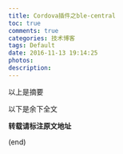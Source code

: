 ```yaml
---
title: Cordova插件之ble-central
toc: true
comments: true
categories: 技术博客
tags: Default
date: 2016-11-13 19:14:25
photos:
description:
---
```


以上是摘要
<!--more-->
以下是余下全文


**转载请标注原文地址**

(end)
